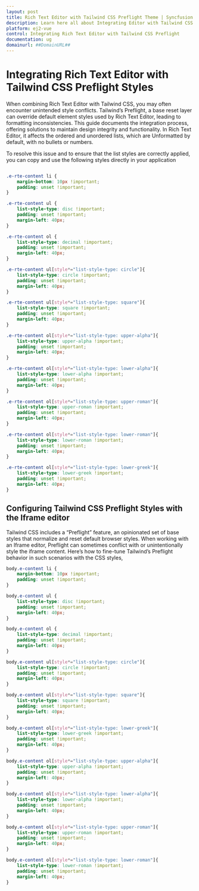 ```yaml
---
layout: post
title: Rich Text Editor with Tailwind CSS Preflight Theme | Syncfusion
description: Learn here all about Integrating Editor with Tailwind CSS Preflight Theme in Syncfusion Vue Rich Text Editor component of Syncfusion Essential JS 2 and more
platform: ej2-vue
control: Integrating Rich Text Editor with Tailwind CSS Preflight
documentation: ug
domainurl: ##DomainURL##
---
```


# Integrating Rich Text Editor with Tailwind CSS Preflight Styles

When combining Rich Text Editor with Tailwind CSS, you may often encounter unintended style conflicts. Tailwind’s Preflight, a base reset layer can override default element styles used by Rich Text Editor, leading to formatting inconsistencies. This guide documents the integration process, offering solutions to maintain design integrity and functionality. In Rich Text Editor, it affects the ordered and unordered lists, which are Unformatted by default, with no bullets or numbers.

To resolve this issue and to ensure that the list styles are correctly applied, you can copy and use the following styles directly in your application

```css

.e-rte-content li {
    margin-bottom: 10px !important;
    padding: unset !important;
}

.e-rte-content ul {
    list-style-type: disc !important;
    padding: unset !important;
    margin-left: 40px;
}

.e-rte-content ol {
    list-style-type: decimal !important;
    padding: unset !important;
    margin-left: 40px;
}

.e-rte-content ul[style*="list-style-type: circle"]{
    list-style-type: circle !important;
    padding: unset !important;
    margin-left: 40px;
}

.e-rte-content ul[style*="list-style-type: square"]{
    list-style-type: square !important;
    padding: unset !important;
    margin-left: 40px;
}

.e-rte-content ol[style*="list-style-type: upper-alpha"]{
    list-style-type: upper-alpha !important;
    padding: unset !important;
    margin-left: 40px;
}

.e-rte-content ol[style*="list-style-type: lower-alpha"]{
    list-style-type: lower-alpha !important;
    padding: unset !important;
    margin-left: 40px;
}

.e-rte-content ol[style*="list-style-type: upper-roman"]{
    list-style-type: upper-roman !important;
    padding: unset !important;
    margin-left: 40px;
}

.e-rte-content ol[style*="list-style-type: lower-roman"]{
    list-style-type: lower-roman !important;
    padding: unset !important;
    margin-left: 40px;
}

.e-rte-content ol[style*="list-style-type: lower-greek"]{
    list-style-type: lower-greek !important;
    padding: unset !important;
    margin-left: 40px;
}

```

## Configuring Tailwind CSS Preflight Styles with the Iframe editor

Tailwind CSS includes a “Preflight” feature, an opinionated set of base styles that normalize and reset default browser styles. When working with an Iframe editor, Preflight can sometimes conflict with or unintentionally style the iframe content. Here’s how to fine-tune Tailwind’s Preflight behavior in such scenarios with the CSS styles,

``` css
body.e-content li {
    margin-bottom: 10px !important;
    padding: unset !important;
}

body.e-content ul {
    list-style-type: disc !important;
    padding: unset !important;
    margin-left: 40px;
}

body.e-content ol {
    list-style-type: decimal !important;
    padding: unset !important;
    margin-left: 40px;
}

body.e-content ul[style*="list-style-type: circle"]{
    list-style-type: circle !important;
    padding: unset !important;
    margin-left: 40px;
}

body.e-content ul[style*="list-style-type: square"]{
    list-style-type: square !important;
    padding: unset !important;
    margin-left: 40px;
}

body.e-content ol[style*="list-style-type: lower-greek"]{
    list-style-type: lower-greek !important;
    padding: unset !important;
    margin-left: 40px;
}

body.e-content ol[style*="list-style-type: upper-alpha"]{
    list-style-type: upper-alpha !important;
    padding: unset !important;
    margin-left: 40px;
}

body.e-content ol[style*="list-style-type: lower-alpha"]{
    list-style-type: lower-alpha !important;
    padding: unset !important;
    margin-left: 40px;
}

body.e-content ol[style*="list-style-type: upper-roman"]{
    list-style-type: upper-roman !important;
    padding: unset !important;
    margin-left: 40px;
}

body.e-content ol[style*="list-style-type: lower-roman"]{
    list-style-type: lower-roman !important;
    padding: unset !important;
    margin-left: 40px;
}

```